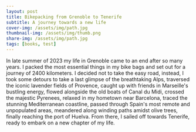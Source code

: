 ```yaml
---
layout: post
title: Bikepacking from Grenoble to Tenerife
subtitle: A journey towards a new life
cover-img: /assets/img/path.jpg
thumbnail-img: /assets/img/thumb.png
share-img: /assets/img/path.jpg
tags: [books, test]
---
```


In late summer of 2023 my life in Grenoble came to an end after so many years. I packed the most essential things in my bike bags and set out for a journey of 2400 kilometers. I decided not to take the easy road, instead, I took some detours to take a last glimpse of the breathtaking Alps, traversed the iconic lavender fields of Provence, caught up with friends in Marseille's bustling energy, flowed alongside the old boats of Canal du Midi, crossed the majestic Pyrenees, relaxed in my hometown near Barcelona, traced the stunning Mediterranean coastline, passed through Spain's most remote and unpopulated areas, meandered along winding paths amidst olive trees, finally reaching the port of Huelva. From there, I sailed off towards Tenerife, ready to embark on a new chapter of my life.
